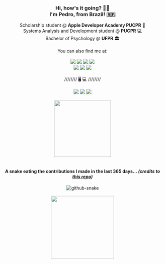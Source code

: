 <div align="center">
    <h3>
        Hi, how's it going? 👋🏻 <br> I'm Pedro, from Brazil! 🇧🇷
    </h3>
        Scholarship student @ <strong>Apple Developer Academy PUCPR</strong> 🍎 <br> Systems Analysis and Development student @ <strong>PUCPR</strong> 💻 <br> Bachelor of Psychology @ <strong>UFPR</strong> 🏛️
    <br>
    <br>
    You can also find me at:
    <br>
    <br>
    <a href="https://www.codecademy.com/profiles/pwiez" target="_blank"><img src="https://img.shields.io/badge/Codecademy-FFF0E5?style=for-the-badge&logo=codecademy&logoColor=303347"></a>
    <a href="https://codepen.io/pwiez" target="_blank"><img src="https://img.shields.io/badge/Codepen-000000?style=for-the-badge&logo=codepen&logoColor=white"></a>
    <a href="https://dev.to/pwiez" target="_blank"><img src="https://img.shields.io/badge/dev.to-0A0A0A?style=for-the-badge&logo=devdotto&logoColor=white"></a>
    <a href="https://exercism.org/profiles/pwiez" target="_blank"><img src="https://img.shields.io/badge/Exercism-009CAB?style=for-the-badge&logo=exercism&logoColor=white"></a>
    <br>
    <a href="https://www.freecodecamp.org/pwiez" target="_blank"><img src="https://img.shields.io/badge/freecodecamp-27273D?style=for-the-badge&logo=freecodecamp&logoColor=white"></a>
    <a href="https://www.linkedin.com/in/pwiez/" target="_blank"><img src="https://img.shields.io/badge/-LinkedIn-%230077B5?style=for-the-badge&logo=linkedin&logoColor=white"></a>   
    <a href="https://www.researchgate.net/profile/Pedro-Wiezel" target="_blank"><img src="https://img.shields.io/badge/Research_Gate-00CCBB.svg?&style=for-the-badge&logo=ResearchGate&logoColor=white"></a>
    <br>
    <br>
    ////////  🖥️ 💻  ////////
    <br>
    <br>
    <img src="https://img.shields.io/badge/Linux_Mint-87CF3E?style=for-the-badge&logo=linux-mint&logoColor=white">
    <img src="https://img.shields.io/badge/mac%20os-000000?style=for-the-badge&logo=apple&logoColor=white">
    <img src="https://img.shields.io/badge/Windows-0078D6?style=for-the-badge&logo=windows&logoColor=white">
    <br>
    <br>
</div>

<div align="center">
    <img height="180em" src="https://github-readme-stats.vercel.app/api/top-langs/?username=pwiez&&hide_border=true&layout=compact&langs_count=7&bg_color=00000000"/>
</div>

<br>

<h4 align="center">
    A snake eating the contributions I made in the last 365 days...
    <i>
        (credits to <a href="https://github.com/Platane/snk" target="_blank">this repo</a>)
    </i>
</h4>
    
<div align="center">
    <picture>
        <source media="(prefers-color-scheme: dark)" srcset="https://raw.githubusercontent.com/pẃiez/ṕwiez/output/github-contribution-grid-snake-dark.svg" />
        <source media="(prefers-color-scheme: light)" srcset="https://raw.githubusercontent.com/pẃiez/ṕwiez/output/github-contribution-grid-snake.svg" />
        <img alt="github-snake" src="github-snake.svg" />
    </picture>
</div>

<br>

<div align="center">
    <img src='https://user-images.githubusercontent.com/5713670/87202985-820dcb80-c2b6-11ea-9f56-7ec461c497c3.gif' width='200"'>
</div>

<!---
pwiez/pwiez is a ✨ special ✨ repository because its `README.md` (this file) appears on your GitHub profile.
You can click the Preview link to take a look at your changes.
--->
